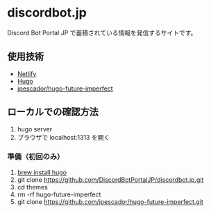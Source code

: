 # discordbot.jp

Discord Bot Portal JP で蓄積されている情報を発信するサイトです。

## 使用技術
- [Netlify](https://www.netlify.com)
- [Hugo](https://gohugo.io/)
- [jpescador/hugo-future-imperfect](https://github.com/jpescador/hugo-future-imperfect)

## ローカルでの確認方法
1. hugo server
1. ブラウザで localhost:1313 を開く

### 準備（初回のみ）
1. [brew install hugo](https://gohugo.io/getting-started/installing/)
1. git clone https://github.com/DiscordBotPortalJP/discordbot.jp.git
1. cd themes
1. rm -rf hugo-future-imperfect
1. git clone https://github.com/jpescador/hugo-future-imperfect.git
